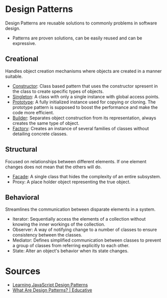 # Design Patterns

Design Patterns are reusable solutions to commonly problems in software design.

- Patterns are proven solutions, can be easily reused and can be expressive.

## Creational

Handles object creation mechanisms where objects are created in a manner suitable.

- [Constructor](creational/constructor/main.js): Class based pattern that uses the constructor spresent in the class to create specific types of objects.
- [Singleton](creational/singleton/main.js): A class with only a single instance with global access points.
- [Prototype](creational/prototype/main.js): A fully initialized instance used for copying or cloning. The prototype pattern is supposed to boost the performance and make the code more efficient.
- [Builder](creational/builder/main.js): Separates object construction from its representation, always creates the same type of object.
- [Factory](creational/factory/main.js): Creates an instance of several families of classes without detailing concrete classes.

## Structural

Focused on relationships between different elements. If one element changes does not mean that the others will do.

- [Facade](structural/facade/main.js): A single class that hides the complexity of an entire subsystem.
- Proxy: A place holder object representing the true object.

## Behavioral

Streamlines the communication between disparate elements in a system.

- Iterator: Sequentially access the elements of a collection without knowing the inner workings of the collection.
- Observer: A way of notifying change to a number of classes to ensure consistency between the classes.
- Mediator: Defines simplified communication between classes to prevent a group of classes from referring explicitly to each other.
- State: Alter an object's behavior when its state changes.

# Sources

- [Learning JavaScript Design Patterns](https://www.patterns.dev/posts/classic-design-patterns/)
- [What Are Design Patterns? | Educative](https://www.educative.io/collection/page/5429798910296064/5725579815944192/5546411429986304)
